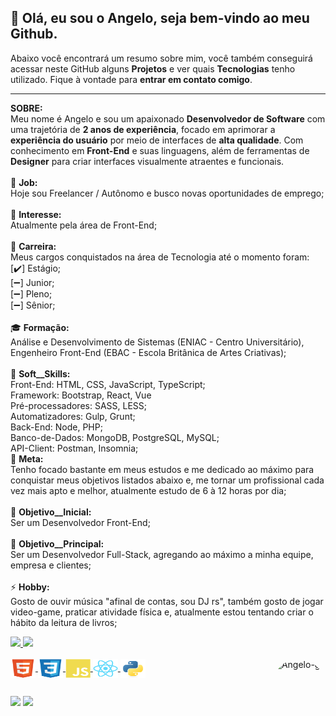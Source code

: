## 👋 Olá, eu sou o Angelo, seja bem-vindo ao meu Github.

Abaixo você encontrará um resumo sobre mim, você também conseguirá acessar neste GitHub alguns __Projetos__ e ver quais __Tecnologias__ tenho utilizado. Fique à vontade para __entrar em contato comigo__.<br/><hr>
__SOBRE:__<br/>
Meu nome é Angelo e sou um apaixonado __Desenvolvedor de Software__ com uma trajetória de __2 anos de experiência__, focado em aprimorar a __experiência do usuário__ por meio de interfaces de __alta qualidade__. Com conhecimento em __Front-End__ e suas linguagens, além de ferramentas de __Designer__ para criar interfaces visualmente atraentes e funcionais.<br/><br/>
💼 __Job:__ <br/>Hoje sou Freelancer / Autônomo e busco novas oportunidades de emprego;<br/><br/>
👀 __Interesse:__ <br/>Atualmente pela área de Front-End;<br/><br/>
🚀 __Carreira:__ <br/>Meus cargos conquistados na área de Tecnologia até o momento foram:<br/>[:heavy_check_mark:] Estágio;<br/>[:heavy_minus_sign:] Junior;<br/>[:heavy_minus_sign:] Pleno;<br/>[:heavy_minus_sign:] Sênior;<br/><br/>
🎓 __Formação:__ <br/>Análise e Desenvolvimento de Sistemas (ENIAC - Centro Universitário),<br/>Engenheiro Front-End (EBAC - Escola Britânica de Artes Criativas);<br/><br/>
📖 __Soft__Skills:__ <br/>Front-End: HTML, CSS, JavaScript, TypeScript;<br/>Framework: Bootstrap, React, Vue <br/>Pré-processadores: SASS, LESS;<br/>Automatizadores: Gulp, Grunt;<br/>Back-End: Node, PHP;<br/>Banco-de-Dados: MongoDB, PostgreSQL, MySQL;<br/>API-Client: Postman, Insomnia;<br/>
🌱 __Meta:__ <br/>Tenho focado bastante em meus estudos e me dedicado ao máximo para conquistar meus objetivos listados abaixo e, me tornar um profissional cada vez mais apto e melhor, atualmente estudo de 6 à 12 horas por dia;<br/><br/>
🎯 __Objetivo__Inicial:__ <br/>Ser um Desenvolvedor Front-End;<br/><br/>
🎯 __Objetivo__Principal:__ <br/>Ser um Desenvolvedor Full-Stack, agregando ao máximo a minha equipe, empresa e clientes;<br/><br/>
⚡ __Hobby:__ <br/>Gosto de ouvir música "afinal de contas, sou DJ rs", também gosto de jogar video-game, praticar atividade física e, atualmente estou tentando criar o hábito da leitura de livros;

<div>
  <a href="https://github.com/AngeloAntunes">
  <img height="180em" src="https://github-readme-stats.vercel.app/api?username=AngeloAntunes&show_icons=true&theme=highcontrast&include_all_commits=true&count_private=true"/>
  <img height="180em" src="https://github-readme-stats.vercel.app/api/top-langs/?username=AngeloAntunes&layout=compact&langs_count=16&theme=highcontrast"/>
</div>

<div style="display: inline_block"><br>
  <img align="center" alt="Angelo-HTML" height="30" width="40" src="https://raw.githubusercontent.com/devicons/devicon/master/icons/html5/html5-original.svg">
  <img align="center" alt="Angelo-CSS" height="30" width="40" src="https://raw.githubusercontent.com/devicons/devicon/master/icons/css3/css3-original.svg">
  <img align="center" alt="Angelo-Js" height="30" width="40" src="https://raw.githubusercontent.com/devicons/devicon/master/icons/javascript/javascript-plain.svg">
  <img align="center" alt="Angelo-React" height="30" width="40" src="https://raw.githubusercontent.com/devicons/devicon/master/icons/react/react-original.svg"> 
  <img align="center" alt="Angelo-Python" height="30" width="40" src="https://raw.githubusercontent.com/devicons/devicon/master/icons/python/python-original.svg">
  <img align="right" alt="Angelo-gif" height="150" style="border-radius:50px;" src="https://media.tenor.com/QWdPngpHxZ8AAAAd/family-guy-css.gif">
</div>

  ##
  
<div> 
  <a href="https://www.linkedin.com/in/angelo-antunes-b40057198/" target="_blank"><img src="https://img.shields.io/badge/LinkedIn-0077B5?style=for-the-badge&logo=linkedin&logoColor=white" target="_blank"></a>
  <a href="mailto:angelomw@hotmail.com"><img src="https://img.shields.io/badge/Microsoft_Outlook-0078D4?style=for-the-badge&logo=microsoft-outlook&logoColor=white" target="_blank"></a>  
</div>



